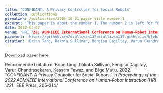 ```yaml
---
title: "CONFIDANT: A Privacy Controller for Social Robots"
collection: publications
permalink: /publication/2009-10-01-paper-title-number-1
excerpt: 'This paper is about the number 1. The number 2 is left for future work.'
date: 2022-03-07
venue: 'HRI '22: ACM/IEEE International Conference on Human-Robot Interaction'
paperurl: 'https://github.com/dsullivan117/dsullivan117.github.io/blob/master/files/Tang%20et%20al.%20(2022)%20CONFIDANT-%20A%20Privacy%20Controller%20for%20Social%20Robots.pdf'
citation: 'Brian Tang, Dakota Sullivan, Bengisu Cagiltay, Varun Chandrasekaran, Kassem Fawaz, and Bilge Mutlu. 2022. &quot;CONFIDANT: A Privacy Controller for Social Robots.&quot; <i>In Proceedings of the 2022 ACM/IEEE International Conference on Human-Robot Interaction (HRI '22)</i>. IEEE Press, 205–214.'
---
```


[Download paper here](https://github.com/dsullivan117/dsullivan117.github.io/blob/master/files/Tang%20et%20al.%20(2022)%20CONFIDANT-%20A%20Privacy%20Controller%20for%20Social%20Robots.pdf)

Recommended citation: 'Brian Tang, Dakota Sullivan, Bengisu Cagiltay, Varun Chandrasekaran, Kassem Fawaz, and Bilge Mutlu. 2022. &quot;CONFIDANT: A Privacy Controller for Social Robots.&quot; <i>In Proceedings of the 2022 ACM/IEEE International Conference on Human-Robot Interaction (HRI '22)</i>. IEEE Press, 205–214.'
